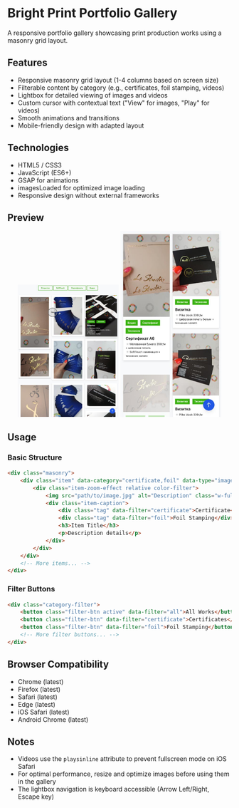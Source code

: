 # Bright Print Portfolio Gallery

A responsive portfolio gallery showcasing print production works using a masonry grid layout.

## Features

- Responsive masonry grid layout (1-4 columns based on screen size)
- Filterable content by category (e.g., certificates, foil stamping, videos)
- Lightbox for detailed viewing of images and videos
- Custom cursor with contextual text ("View" for images, "Play" for videos)
- Smooth animations and transitions
- Mobile-friendly design with adapted layout

## Technologies

- HTML5 / CSS3
- JavaScript (ES6+)
- GSAP for animations
- imagesLoaded for optimized image loading
- Responsive design without external frameworks


## Preview

<p align="center">
  <img src="images/gallery_prev_01.jpg" width="45%" alt="Portfolio Screenshot"/>
  <img src="images/gallery_prev_02.jpg" width="45%" alt="Portfolio Screenshot"/>
</p>

## Usage

### Basic Structure

```html
<div class="masonry">
    <div class="item" data-category="certificate,foil" data-type="image" data-src="path/to/image.jpg">
        <div class="item-zoom-effect relative color-filter">
            <img src="path/to/image.jpg" alt="Description" class="w-full"/>
            <div class="item-caption">
                <div class="tag" data-filter="certificate">Certificate</div>
                <div class="tag" data-filter="foil">Foil Stamping</div>
                <h3>Item Title</h3>
                <p>Description details</p>
            </div>
        </div>
    </div>
    <!-- More items... -->
</div>
```

### Filter Buttons

```html
<div class="category-filter">
    <button class="filter-btn active" data-filter="all">All Works</button>
    <button class="filter-btn" data-filter="certificate">Certificates</button>
    <button class="filter-btn" data-filter="foil">Foil Stamping</button>
    <!-- More filter buttons... -->
</div>
```

## Browser Compatibility

- Chrome (latest)
- Firefox (latest)
- Safari (latest)
- Edge (latest)
- iOS Safari (latest)
- Android Chrome (latest)

## Notes

- Videos use the `playsinline` attribute to prevent fullscreen mode on iOS Safari
- For optimal performance, resize and optimize images before using them in the gallery
- The lightbox navigation is keyboard accessible (Arrow Left/Right, Escape key)